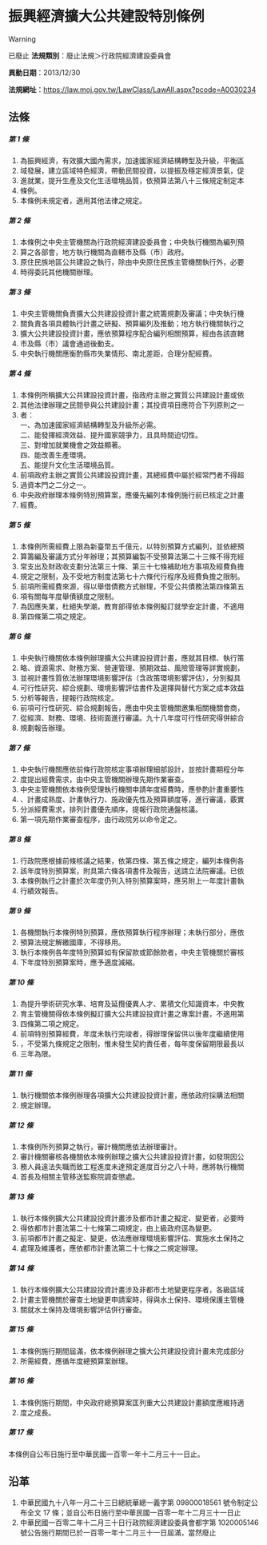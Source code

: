 # 振興經濟擴大公共建設特別條例


> [!WARNING]
> 已廢止
**法規類別**：廢止法規＞行政院經濟建設委員會

**異動日期**：2013/12/30  

**法規網址**：https://law.moj.gov.tw/LawClass/LawAll.aspx?pcode=A0030234



## 法條
##### 第 1 條
1. 為振興經濟，有效擴大國內需求，加速國家經濟結構轉型及升級，平衡區
1. 域發展，建立區域特色經濟，帶動民間投資，以提振及穩定經濟景氣，促
1. 進就業，提升生產及文化生活環境品質，依預算法第八十三條規定制定本
1. 條例。
1. 本條例未規定者，適用其他法律之規定。

##### 第 2 條
1. 本條例之中央主管機關為行政院經濟建設委員會；中央執行機關為編列預
1. 算之各部會，地方執行機關為直轄市及縣（市）政府。
1. 原住民族地區公共建設之執行，除由中央原住民族主管機關執行外，必要
1. 時得委託其他機關辦理。

##### 第 3 條
1. 中央主管機關負責擴大公共建設投資計畫之統籌規劃及審議；中央執行機
1. 關負責各項具體執行計畫之研擬、預算編列及推動；地方執行機關執行之
1. 擴大公共建設投資計畫，應依預算程序配合編列相關預算，經由各該直轄
1. 市及縣（市）議會通過後動支。
1. 中央執行機關應衡酌縣市失業情形、南北差距，合理分配經費。

##### 第 4 條
1. 本條例所稱擴大公共建設投資計畫，指政府主辦之實質公共建設計畫或依
1. 其他法律辦理之民間參與公共建設計畫；其投資項目應符合下列原則之一
1. 者：  
一、為加速國家經濟結構轉型及升級所必需。  
二、能發揮經濟效益、提升國家競爭力，且具時間迫切性。  
三、對增加就業機會之效益顯著。  
四、能改善生產環境。  
五、能提升文化生活環境品質。
1. 前項政府主辦之實質公共建設投資計畫，其總經費中屬於經常門者不得超
1. 過資本門之二分之一。
1. 中央政府辦理本條例特別預算案，應優先編列本條例施行前已核定之計畫
1. 經費。

##### 第 5 條
1. 本條例所需經費上限為新臺幣五千億元，以特別預算方式編列，並依總預
1. 算籌編及審議方式分年辦理；其預算編製不受預算法第二十三條不得充經
1. 常支出及財政收支劃分法第三十條、第三十七條補助地方事項及經費負擔
1. 規定之限制，及不受地方制度法第七十六條代行程序及經費負擔之限制。
1. 前項所需經費來源，得以舉借債務方式辦理，不受公共債務法第四條第五
1. 項有關每年度舉債額度之限制。
1. 為因應失業，杜絕失學潮，教育部得依本條例擬訂就學安定計畫，不適用
1. 第四條第二項之規定。

##### 第 6 條
1. 中央執行機關依本條例辦理擴大公共建設投資計畫，應就其目標、執行策
1. 略、資源需求、財務方案、營運管理、預期效益、風險管理等詳實規劃，
1. 並視計畫性質依法辦理環境影響評估（含政策環境影響評估），分別擬具
1. 可行性研究、綜合規劃、環境影響評估書件及選擇與替代方案之成本效益
1. 分析等報告，提報行政院核定。
1. 前項可行性研究、綜合規劃報告，應由中央主管機關邀集相關機關會商，
1. 從經濟、財務、環境、技術面進行審議。九十八年度可行性研究得併綜合
1. 規劃報告辦理。

##### 第 7 條
1. 中央執行機關應依前條行政院核定事項辦理細部設計，並按計畫期程分年
1. 度提出經費需求，由中央主管機關辦理先期作業審查。
1. 中央主管機關依本條例受理執行機關申請年度經費時，應參酌計畫重要性
1. 、計畫成熟度、計畫執行力、施政優先性及預算額度等，進行審議，覈實
1. 分派經費需求，排列計畫優先順序，提報行政院通盤核議。
1. 第一項先期作業審查程序，由行政院另以命令定之。

##### 第 8 條
1. 行政院應根據前條核議之結果，依第四條、第五條之規定，編列本條例各
1. 該年度特別預算案，附具第六條各項書件及報告，送請立法院審議。已依
1. 本條例執行之計畫於次年度仍列入特別預算案時，應另附上一年度計畫執
1. 行績效報告。

##### 第 9 條
1. 各機關執行本條例特別預算，應依預算執行程序辦理；未執行部分，應依
1. 預算法規定解繳國庫，不得移用。
1. 執行本條例各年度特別預算如有保留款或節餘款者，中央主管機關於審核
1. 下年度特別預算案時，應予適度減縮。

##### 第 10 條
1. 為提升學術研究水準、培育及延攬優異人才、累積文化知識資本，中央教
1. 育主管機關得依本條例擬訂擴大公共建設投資計畫之專案計畫，不適用第
1. 四條第二項之規定。
1. 前項特別預算經費，年度未執行完竣者，得辦理保留供以後年度繼續使用
1. ，不受第九條規定之限制，惟未發生契約責任者，每年度保留期限最長以
1. 三年為限。

##### 第 11 條
1. 執行機關依本條例辦理各項擴大公共建設投資計畫，應依政府採購法相關
1. 規定辦理。

##### 第 12 條
1. 本條例所列預算之執行，審計機關應依法辦理審計。
1. 審計機關審核各機關依本條例辦理之擴大公共建設投資計畫，如發現因公
1. 務人員違法失職而致工程進度未達預定進度百分之八十時，應將執行機關
1. 首長及相關主管移送監察院調查懲處。

##### 第 13 條
1. 執行本條例擴大公共建設投資計畫涉及都市計畫之擬定、變更者，必要時
1. 得依都市計畫法第二十七條第二項規定，由上級政府逕為變更。
1. 前項都市計畫之擬定、變更，依法應辦理環境影響評估、實施水土保持之
1. 處理及維護者，應依都市計畫法第二十七條之二規定辦理。

##### 第 14 條
1. 執行本條例擴大公共建設投資計畫涉及非都市土地變更程序者，各級區域
1. 計畫主管機關於審查土地變更申請案時，得與水土保持、環境保護主管機
1. 關就水土保持及環境影響評估併行審查。

##### 第 15 條
1. 本條例施行期間屆滿，依本條例辦理之擴大公共建設投資計畫未完成部分
1. 所需經費，應循年度總預算案辦理。

##### 第 16 條
1. 本條例施行期間，中央政府總預算案匡列重大公共建設計畫額度應維持適
1. 度之成長。

##### 第 17 條
本條例自公布日施行至中華民國一百零一年十二月三十一日止。

## 沿革
1. 中華民國九十八年一月二十三日總統華總一義字第 09800018561  號令制定公布全文 17 條；並自公布日施行至中華民國一百零一年十二月三十一日止
1. 中華民國一百零二年十二月三十日行政院經濟建設委員會都字第 1020005146 號公告施行期間已於一百零一年十二月三十一日屆滿，當然廢止
